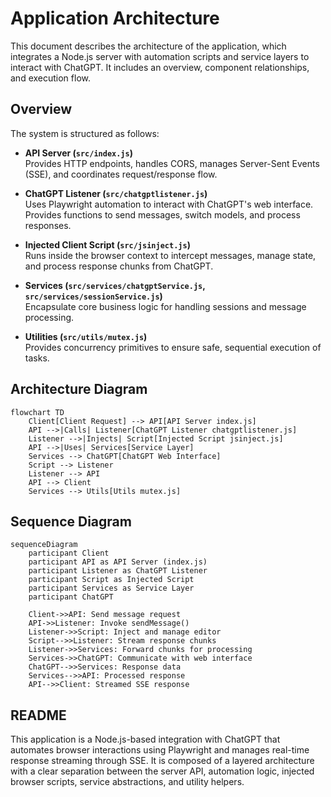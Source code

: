 # Application Architecture

This document describes the architecture of the application, which integrates a Node.js server with automation scripts and service layers to interact with ChatGPT. It includes an overview, component relationships, and execution flow.

## Overview

The system is structured as follows:

- **API Server (`src/index.js`)**  
  Provides HTTP endpoints, handles CORS, manages Server-Sent Events (SSE), and coordinates request/response flow.

- **ChatGPT Listener (`src/chatgptlistener.js`)**  
  Uses Playwright automation to interact with ChatGPT's web interface. Provides functions to send messages, switch models, and process responses.

- **Injected Client Script (`src/jsinject.js`)**  
  Runs inside the browser context to intercept messages, manage state, and process response chunks from ChatGPT.

- **Services (`src/services/chatgptService.js`, `src/services/sessionService.js`)**  
  Encapsulate core business logic for handling sessions and message processing.

- **Utilities (`src/utils/mutex.js`)**  
  Provides concurrency primitives to ensure safe, sequential execution of tasks.

## Architecture Diagram

```mermaid
flowchart TD
    Client[Client Request] --> API[API Server index.js]
    API -->|Calls| Listener[ChatGPT Listener chatgptlistener.js]
    Listener -->|Injects| Script[Injected Script jsinject.js]
    API -->|Uses| Services[Service Layer]
    Services --> ChatGPT[ChatGPT Web Interface]
    Script --> Listener
    Listener --> API
    API --> Client
    Services --> Utils[Utils mutex.js]
```

## Sequence Diagram

```mermaid
sequenceDiagram
    participant Client
    participant API as API Server (index.js)
    participant Listener as ChatGPT Listener
    participant Script as Injected Script
    participant Services as Service Layer
    participant ChatGPT

    Client->>API: Send message request
    API->>Listener: Invoke sendMessage()
    Listener->>Script: Inject and manage editor
    Script-->>Listener: Stream response chunks
    Listener->>Services: Forward chunks for processing
    Services->>ChatGPT: Communicate with web interface
    ChatGPT-->>Services: Response data
    Services-->>API: Processed response
    API-->>Client: Streamed SSE response
```

## README

This application is a Node.js-based integration with ChatGPT that automates browser interactions using Playwright and manages real-time response streaming through SSE. It is composed of a layered architecture with a clear separation between the server API, automation logic, injected browser scripts, service abstractions, and utility helpers.